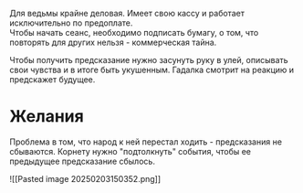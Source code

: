 Для ведьмы крайне деловая. Имеет свою кассу и работает исключительно по предоплате.  
Чтобы начать сеанс, необходимо подписать бумагу, о том, что повторять для других нельзя - коммерческая тайна.

Чтобы получить предсказание нужно засунуть руку в улей, описывать свои чувства и в итоге быть укушенным. Гадалка смотрит на реакцию и предскажет будущее.

# Желания
Проблема в том, что народ к ней перестал ходить - предсказания не сбываются. Корнету нужно "подтолкнуть" события, чтобы ее предыдущее предсказание сбылось.

![[Pasted image 20250203150352.png]]